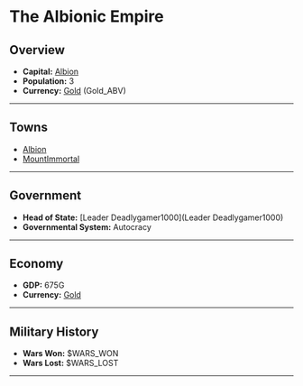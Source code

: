 # The Albionic Empire

## Overview

- **Capital:** [Albion](Albion)
- **Population:** 3
- **Currency:** [Gold](Gold) (Gold_ABV)

---

## Towns

- [Albion](Albion)
- [MountImmortal](MountImmortal)

---

## Government

- **Head of State:** [Leader Deadlygamer1000](Leader Deadlygamer1000)
- **Governmental System:** Autocracy

---

## Economy

- **GDP:** 675G
- **Currency:** [Gold](Gold)

---

## Military History

- **Wars Won:** $WARS_WON
- **Wars Lost:** $WARS_LOST

---

